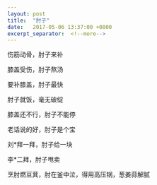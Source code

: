 ```yaml
---
layout: post
title:  "肘子"
date:   2017-05-06 13:37:00 +0800
excerpt_separator:  <!--more-->
---
```


伤筋动骨，肘子来补

膝盖受伤，肘子熬汤

要补膝盖，肘子最快

肘子就饭，毫无破绽

膝盖还不行，肘子不能停

老话说的好，肘子是个宝

刘*拜一拜，肘子给一块

李*二拜，肘子甩卖

烹肘燃豆萁，肘在釜中泣，得用高压锅，葱姜蒜解腻
